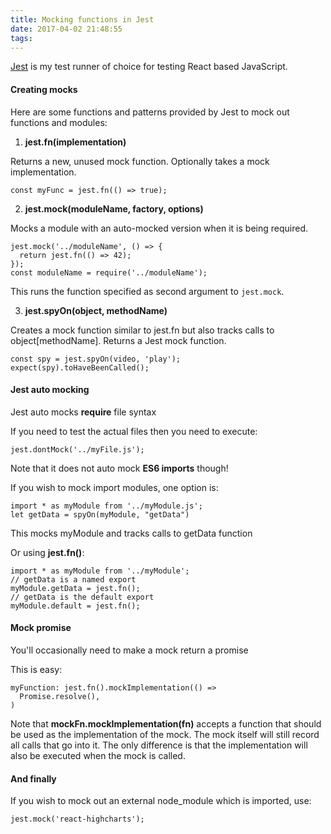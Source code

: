 ```yaml
---
title: Mocking functions in Jest
date: 2017-04-02 21:48:55
tags:
---
```


[Jest](https://github.com/facebook/jest) is my test runner of choice for testing React based JavaScript.

#### Creating mocks

Here are some functions and patterns provided by Jest to mock out functions and modules:

1. <b>jest.fn(</b>__implementation__<b>)</b>

  Returns a new, unused mock function. Optionally takes a mock implementation.
  ```
  const myFunc = jest.fn(() => true);
  ```

2. <b>jest.mock(</b>__moduleName, factory, options__<b>)</b>

  Mocks a module with an auto-mocked version when it is being required.
  ```
  jest.mock('../moduleName', () => {
    return jest.fn(() => 42);
  });
  const moduleName = require('../moduleName');
  ```
  This runs the function specified as second argument to `jest.mock`.

3. <b>jest.spyOn(</b>__object, methodName__<b>)</b>

  Creates a mock function similar to jest.fn but also tracks calls to object[methodName]. Returns a Jest mock function.
  ```
  const spy = jest.spyOn(video, 'play');
  expect(spy).toHaveBeenCalled();
  ```

#### Jest auto mocking

Jest auto mocks **require** file syntax

If you need to test the actual files then you need to execute:
```
jest.dontMock('../myFile.js');
```

Note that it does not auto mock **ES6 imports** though!

If you wish to mock import modules, one option is:
```
import * as myModule from '../myModule.js';
let getData = spyOn(myModule, "getData")
```
This mocks myModule and tracks calls to getData function

Or using **jest.fn()**:

```
import * as myModule from '../myModule';
// getData is a named export
myModule.getData = jest.fn();
// getData is the default export
myModule.default = jest.fn();
```

#### Mock promise

You'll occasionally need to make a mock return a promise

This is easy:

```
myFunction: jest.fn().mockImplementation(() =>
  Promise.resolve(),
)
```

Note that **mockFn.mockImplementation(__fn__)** accepts a function that should be used as the implementation of the mock. The mock itself will still record all calls that go into it.
The only difference is that the implementation will also be executed when the mock is called.


#### And finally

If you wish to mock out an external node_module which is imported, use:
```
jest.mock('react-highcharts');
```
